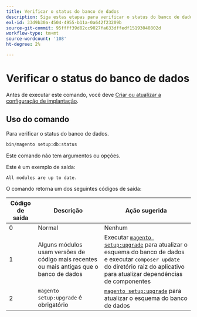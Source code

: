 ```yaml
---
title: Verificar o status do banco de dados
description: Siga estas etapas para verificar o status do banco de dados Adobe Commerce ou Magento Open Source.
exl-id: 33d9b30a-4504-4955-b11a-0a642f23209b
source-git-commit: 95ffff39d82cc9027fa633dffedf15193040802d
workflow-type: tm+mt
source-wordcount: '108'
ht-degree: 2%

---
```


# Verificar o status do banco de dados

Antes de executar este comando, você deve [Criar ou atualizar a configuração de implantação](deployment.md).

## Uso do comando

Para verificar o status do banco de dados.

```bash
bin/magento setup:db:status
```

Este comando não tem argumentos ou opções.

Este é um exemplo de saída:

```terminal
All modules are up to date.
```

O comando retorna um dos seguintes códigos de saída:

| Código de saída | Descrição | Ação sugerida |
|--------------|--------------|---------------|
| 0 | Normal | Nenhum |
| 1 | Alguns módulos usam versões de código mais recentes ou mais antigas que o banco de dados | Executar [`magento setup:upgrade`](database-upgrade.md) para atualizar o esquema do banco de dados e executar `composer update` do diretório raiz do aplicativo para atualizar dependências de componentes |
| 2 | `magento setup:upgrade` é obrigatório | [`magento setup:upgrade`](database-upgrade.md) para atualizar o esquema do banco de dados |
